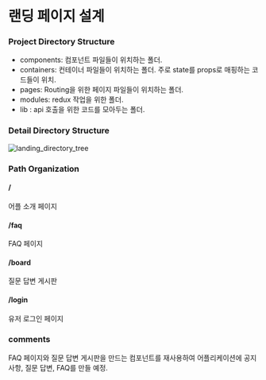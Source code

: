 # 랜딩 페이지 설계

### Project Directory Structure   
- components: 컴포넌트 파일들이 위치하는 폴더.   
- containers: 컨테이너 파일들이 위치하는 폴더. 주로 state를 props로 매핑하는 코드들이 위치.   
- pages: Routing을 위한 페이지 파일들이 위치하는 폴더.   
- modules: redux 작업을 위한 폴더.    
- lib : api 호출을 위한 코드를 모아두는 폴더.   

### Detail Directory Structure  
![landing_directory_tree](https://user-images.githubusercontent.com/52201658/80302761-f7edb500-87e6-11ea-991b-87589289ae17.png)
### Path Organization   

#### /    
어플 소개 페이지    
#### /faq   
FAQ 페이지    
#### /board   
질문 답변 게시판    
#### /login   
유저 로그인 페이지   

### comments   
FAQ 페이지와 질문 답변 게시판을 만드는 컴포넌트를 재사용하여 어플리케이션에 공지사항, 질문 답변, FAQ를 만들 예정.   


